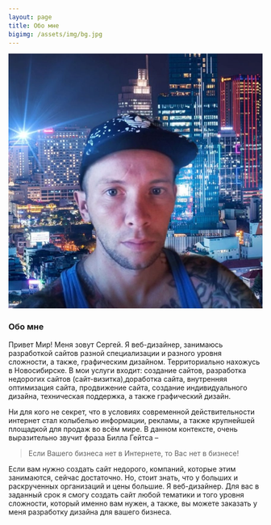 ```yaml
---
layout: page
title: Обо мне
bigimg: /assets/img/bg.jpg
---
```


<div class="uk-child-width-expand@s" uk-grid>
    <div class="uk-grid-item-match">
        <div class="uk-card uk-card-default uk-card-body">
            <div uk-lightbox>
                <a href="/assets/i.jpg" title="Михеев Сергей" alt="Михеев сергей">
  <img src="/assets/i.jpg" alt=""></a>
            </div>
        </div>
     </div>
    <div>
        <h3>Обо мне</h3>
        <p>
            Привет Мир! Меня зовут Сергей. Я веб-дизайнер, занимаюсь разработкой сайтов разной специализации и разного уровня сложности, а также, графическим дизайном. Территориально нахожусь в Новосибирске. В мои услуги входит: создание сайтов, разработка недорогих сайтов (сайт-визитка),доработка сайта, внутренняя оптимизация сайта, продвижение сайта, создание индивидуального дизайна, техническая поддержка, а также графический дизайн.
        </p>
    </div>
</div>

Ни для кого не секрет, что в условиях современной действительности интернет стал колыбелью информации, рекламы, а также крупнейшей площадкой для продаж во всём мире. В данном контексте, очень выразительно звучит фраза Билла Гейтса –

> Если Вашего бизнеса нет в Интернете, то Вас нет в бизнесе!

Если вам нужно создать сайт недорого, компаний, которые этим занимаются, сейчас достаточно. Но, стоит знать, что у больших и раскрученных организаций и цены большие. Я веб-дизайнер. Для вас в заданный срок я смогу создать сайт любой тематики и того уровня сложности, который именно вам нужен, а также, вы можете заказать у меня разработку дизайна для вашего бизнеса.
